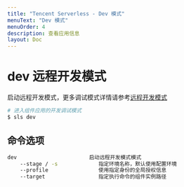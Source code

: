 ```yaml
---
title: "Tencent Serverless - Dev 模式"
menuText: "Dev 模式"
menuOrder: 4
description: 查看应用信息
layout: Doc
---
```


# dev 远程开发模式

启动远程开发模式，更多调试模式详情请参考[远程开发模式](../basic/dev-mode)

```sh
# 进入组件应用的开发调试模式
$ sls dev
```

## 命令选项

```sh
dev                       启动远程开发模式模式
    --stage / -s             指定环境名称，默认使用配置环境
    --profile                使用指定身份的全局授权信息
    --target                 指定执行命令的组件实例路径
```
